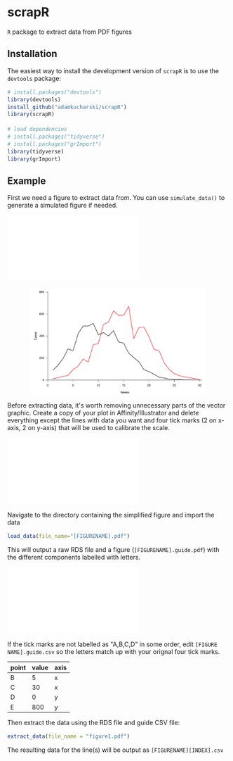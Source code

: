 # scrapR

`R` package to extract data from PDF figures

## Installation

The easiest way to install the development version of `scrapR` is to use the `devtools` package:

```r
# install.packages("devtools")
library(devtools)
install_github("adamkucharski/scrapR")
library(scrapR)

# load dependencies
# install.packages("tidyverse")
# install.packages("grImport")
library(tidyverse)
library(grImport)

```

## Example

First we need a figure to extract data from. You can use `simulate_data()` to generate a simulated figure if needed.

![Screenshot](data/figure0.pdf)

<div align="center">
    <img src="data/figure0.pdf" width="400px"></img> 
</div>

Before extracting data, it's worth removing unnecessary parts of the vector graphic. Create a copy of your plot in Affinity/Illustrator and delete everything except the lines with data you want and four tick marks (2 on x-axis, 2 on y-axis) that will be used to calibrate the scale.

![Screenshot](data/figure1.pdf)

Navigate to the directory containing the simplified figure and import the data

```r
load_data(file_name="[FIGURENAME].pdf")
```

This will output a raw RDS file and a figure (`[FIGURENAME].guide.pdf`) with the different components labelled with letters. 

![Screenshot](data/figure1.pdfguide.pdf)


If the tick marks are not labelled as "A,B,C,D" in some order, edit `[FIGURE NAME].guide.csv` so the letters match up with your orignal four tick marks.

point   | value | axis
------------- | -------------  | -------------  
B | 5 | x
C | 30 | x
D | 0 | y
E | 800 | y

Then extract the data using the RDS file and guide CSV file:

```r
extract_data(file_name = "figure1.pdf")
```

The resulting data for the line(s) will be output as `[FIGURENAME][INDEX].csv`